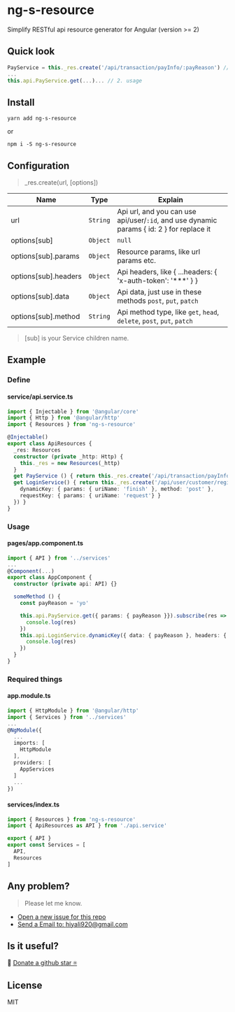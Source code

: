 # ng-s-resource
Simplify RESTful api resource generator for Angular (version >= 2)

## Quick look
```typescript
PayService = this._res.create('/api/transaction/payInfo/:payReason') // 1. define
...
this.api.PayService.get(...)... // 2. usage
```

## Install
```shell
yarn add ng-s-resource
```
or
```
npm i -S ng-s-resource
```

## Configuration
> _res.create(url, [options])

| Name                 | Type            | Explain                                       |
| -------------------- | --------------- | --------------------------------------------- |
| url                  | `String`        | Api url, and you can use api/user/`:id`, and use dynamic params { id: 2 } for replace it |
| options[sub]         | `Object`|`null` | Resource options                              |
| options[sub].params  | `Object`        | Resource params, like url params etc.         |
| options[sub].headers | `Object`        | Api headers, like { ...headers: { 'x-auth-token': '***' } } |
| options[sub].data    | `Object`        | Api data, just use in these methods `post`, `put`, `patch` |
| options[sub].method  | `String`        | Api method type, like `get`, `head`, `delete`, `post`, `put`, `patch` |

> [sub] is your Service children name.

## Example
### Define
#### service/api.service.ts
```typescript
import { Injectable } from '@angular/core'
import { Http } from '@angular/http'
import { Resources } from 'ng-s-resource'

@Injectable()
export class ApiResources {
  _res: Resources
  constructor (private _http: Http) {
    this._res = new Resources(_http)
  }
  get PayService () { return this._res.create('/api/transaction/payInfo/:payReason') }
  get LoginService() { return this._res.create('/api/user/customer/registerOrLogin/:uriName', {
    dynamicKey: { params: { uriName: 'finish' }, method: 'post' },
    requestKey: { params: { uriName: 'request'} }
  }) }
}
```

### Usage
#### pages/app.component.ts
```typescript
import { API } from '../services'
...
@Component(...)
export class AppComponent {
  constructor (private api: API) {}

  someMethod () {
    const payReason = 'yo'

    this.api.PayService.get({ params: { payReason }}).subscribe(res => {
      console.log(res)
    })
    this.api.LoginService.dynamicKey({ data: { payReason }, headers: { 'token': 'asdf' }}).subscribe(res => {
      console.log(res)
    })
  }
}
```

### Required things
#### app.module.ts
```typescript
import { HttpModule } from '@angular/http'
import { Services } from '../services'
...
@NgModule({
  ...
  imports: [
    HttpModule
  ],
  providers: [
    AppServices
  ]
  ...
})
```

#### services/index.ts
```typescript
import { Resources } from 'ng-s-resource'
import { ApiResources as API } from './api.service'

export { API }
export const Services = [
  API,
  Resources
]
```

## Any problem?

> Please let me know.
* [Open a new issue for this repo](https://github.com/hiyali/ng-s-resource/issues)
* [Send a Email to: hiyali920@gmail.com](mailto:hiyali920@gmail.com)

## Is it useful?

🌚 [Donate a github star ⍟](https://github.com/hiyali/ng-s-resource)

## License

MIT
